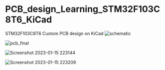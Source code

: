 # PCB_design_Learning_STM32F103C8T6_KiCad
STM32F103C8T6 Custom PCB design on KiCad
![schematic](https://user-images.githubusercontent.com/75937169/209564055-40fc9cdb-40af-4b6c-a81c-74fd495a652f.jpg)


![pcb_final](https://user-images.githubusercontent.com/75937169/212555613-1e6c0f6f-8c8c-4b7b-a399-3d51b8ccb52b.png)



![Screenshot 2023-01-15 223144](https://user-images.githubusercontent.com/75937169/212555631-74140636-7e7d-432a-8316-b83727d3cce9.png)


![Screenshot 2023-01-15 223209](https://user-images.githubusercontent.com/75937169/212555636-8ccd18a5-90a4-42c8-9fe7-94600711bf1f.png)
